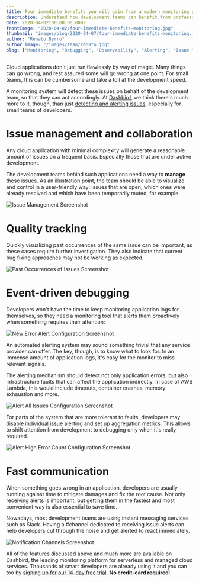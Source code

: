 ```yaml
---
title: Four immediate benefits you will gain from a modern monitoring platform
description: Understand how development teams can benefit from professional cloud monitoring platforms
date: 2020-04-02T00:00:00.000Z
frontImage: "2020-04-02/four-immediate-benefits-monitoring.jpg"
thumbnail: "images/blog/2020-04-07/four-immediate-benefits-monitoring.jpg"
author: "Renato Byrro"
author_image: "/images/team/renato.jpg"
blog: ["Monitoring", "Debugging", "Observability", "Alerting", "Issue Management"]
---
```


Cloud applications don't just run flawlessly by way of magic. Many things can go wrong, and rest assured some will go wrong at one point. For small teams, this can be cumbersome and take a toll at the development speed.

A monitoring system will detect these issues on behalf of the development team, so that they can act accordingly. At [Dashbird](https://dashbird.io/?utm_source=dashbird-blog&utm_medium=article&utm_campaign=small-teams&utm_content=four-immediate-benefits-from-monitoring-platform), we think there's much more to it, though, than just [detecting and alerting issues](https://dashbird.io/knowledge-base/monitoring/failure-detection-and-alerting/?utm_source=dashbird-blog&utm_medium=article&utm_campaign=small-teams&utm_content=four-immediate-benefits-from-monitoring-platform), especially for small teams of developers.


# Issue management and collaboration

Any cloud application with minimal complexity will generate a reasonable amount of issues on a frequent basis. Especially those that are under active development.

The development teams behind such applications need a way to **manage** these issues. As an illustration point, the team should be able to visualize and control in a user-friendly way: issues that are open, which ones were already resolved and which have been temporarily muted, for example.


![Issue Management Screenshot](../images/blog/2020-04-02/dashbird-screenshot-issue-management.png "Issue Management Screenshot")



# Quality tracking

Quickly visualizing past occurrences of the same issue can be important, as these cases require further investigation. They also indicate that current bug fixing approaches may not be working as expected.



![Past Occurrences of Issues Screenshot](../images/blog/2020-04-02/dashbird-screenshot-past-occurrences.png "Past Occurrences of Issues Screenshot")



# Event-driven debugging

Developers won't have the time to keep monitoring application logs for themselves, so they need a monitoring tool that alerts them proactively when something requires their attention:



![New Error Alert Configuration Screenshot](../images/blog/2020-04-02/dashbird-screenshot-alert-new-errors.png "New Error Alert Configuration Screenshot")


An automated alerting system may sound something trivial that any service provider can offer. The key, though, is to know what to look for. In an immense amount of application logs, it's easy for the monitor to miss relevant signals.

The alerting mechanism should detect not only application errors, but also infrastructure faults that can affect the application indirectly. In case of AWS Lambda, this would include timeouts, container crashes, memory exhaustion and more.



![Alert All Issues Configuration Screenshot](../images/blog/2020-04-02/dashbird-screenshot-alert-all-issues.png "Alert All Issues Configuration Screenshot")


For parts of the system that are more tolerant to faults, developers may disable individual issue alerting and set up aggregation metrics. This allows to shift attention from development to debugging only when it's really required.



![Alert High Error Count Configuration Screenshot](../images/blog/2020-04-02/dashbird-screenshot-alert-high-error-count.png "Alert High Error Count Configuration Screenshot")



# Fast communication

When something goes wrong in an application, developers are usually running against time to mitigate damages and fix the root cause. Not only receiving alerts is important, but getting them in the fastest and most convenient way is also essential to save time.

Nowadays, most development teams are using instant messaging services such as Slack. Having a #channel dedicated to receiving issue alerts can help developers cut through the noise and get alerted to react immediately.



![Notification Channels Screenshot](../images/blog/2020-04-02/dashbird-screenshot-notification-channels.png "Notification Channels Screenshot")


All of the features discussed above and much more are available on Dashbird, the leading monitoring platform for serverless and managed cloud services. Thousands of smart developers are already using it and you can too by [signing up for our 14-day free trial](https://dashbird.io/register?utm_source=dashbird-blog&utm_medium=article&utm_campaign=small-teams&utm_content=four-immediate-benefits-from-monitoring-platform). **No credit-card required**!
